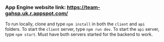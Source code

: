 ### App Engine website link: https://team-gahsp.uk.r.appspot.com/

To run locally, clone and type `npm install` in both the `client` and `api` folders. To start the `client` server, type `npm run dev`. To start the `api` server, type `npm start`. Must have both servers started for the backend to work.